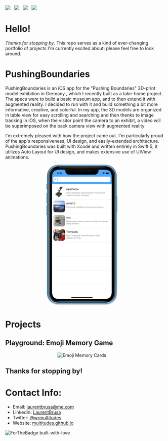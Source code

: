 <a href="https://multitudes.github.io/about.html" download><img src="https://img.shields.io/badge/Download-Resume-ff69b4.svg?style=for-the-badge&logo=codeigniter&logoColor=white"></a>&nbsp;&nbsp;&nbsp;<a href="mailto:laurentbrusa@me.com"><img src="https://img.shields.io/badge/Email-laurent-8056d5.svg?style=for-the-badge&logo=minutemailer&logoColor=white"></a>&nbsp;&nbsp;&nbsp;<a href="https://www.linkedin.com/in/laurentbrusa" target="_blank"><img src="https://img.shields.io/badge/linkedin-laurentBrusa-brightgreen.svg?style=for-the-badge&logo=linkedin&logoColor=white" ></a>&nbsp;&nbsp;&nbsp;<a href="https://twitter.com/wrmultitudes" target="_blank"><img src="https://img.shields.io/badge/twitter-wrmultitudes-blue.svg?style=for-the-badge&logo=twitter&logoColor=white"></a>

# Hello!
*Thanks for stopping by*. This repo serves as a kind of ever-changing portfolio of projects I'm currently excited about; please feel free to look around. 

# PushingBoundaries
PushingBoundaries is an iOS app for the "Pushing Boundaries" 3D-print model exhibition in Germany , which I recently built as a take-home project. The specs were to build a basic museum app, and to then extend it with augmented reality. I decided to run with it and build something a bit more informative, creative, and colorful. In my app, the 3D models are organized in table view for easy scrolling and searching and then thenks to image tracking in iOS, when the visitor point the camera to an exhibit,  a video will be superimposed on the back camera view with augmented reality

I'm extremely pleased with how the project came out. I'm particularly proud of the app's responsiveness, UI design, and easily-extended architecture. PushingBoundaries was built with Xcode and written entirely in Swift 5; it utilizes Auto Layout for UI design, and makes extensive use of UIView animations.  

<p align="center">
<img src="images/PushingBoundaries/PushingBoundariesMockUpiPhoneXR.png" width="230"  title="PushingBoundaries">&nbsp;&nbsp;&nbsp;&nbsp;&nbsp;
</p>


# Projects
## Playground: Emoji Memory Game

<p align="center">
<img src="images/emojiMemoryCards/emojiMemoryCards.gif" width="230"  title="Emoji Memory Cards">&nbsp;&nbsp;&nbsp;&nbsp;&nbsp;
</p>


## Thanks for stopping by!


# Contact Info:

- Email: laurentbrusa@me.com
- LinkedIn: [LaurentBrusa](https://www.linkedin.com/in/laurentbrusa)
- Twitter: [@wrmultitudes](https://twitter.com/wrmultitudes)
- Website: [multitudes.github.io](https://multitudes.github.io)

![ForTheBadge built-with-love](http://ForTheBadge.com/images/badges/built-with-love.svg)
